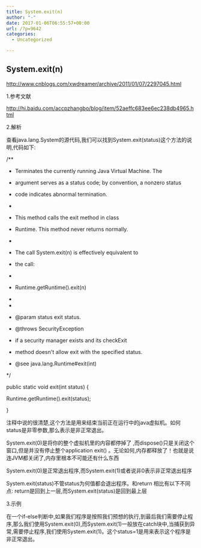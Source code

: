 ```yaml
---
title: System.exit(n)
author: "-"
date: 2017-01-06T06:55:57+00:00
url: /?p=9642
categories:
  - Uncategorized

---
```

## System.exit(n)
http://www.cnblogs.com/xwdreamer/archive/2011/01/07/2297045.html

1.参考文献
  
http://hi.baidu.com/accpzhangbo/blog/item/52aeffc683ee6ec238db4965.html

2.解析
  
查看java.lang.System的源代码,我们可以找到System.exit(status)这个方法的说明,代码如下: 
  
/**
  
* Terminates the currently running Java Virtual Machine. The
  
* argument serves as a status code; by convention, a nonzero status
  
* code indicates abnormal termination.
  
* 
  
* This method calls the exit method in class
  
* Runtime. This method never returns normally.
  
* 
  
* The call System.exit(n) is effectively equivalent to
  
* the call:
  
* 
  
* Runtime.getRuntime().exit(n)
  
* 
  
*
  
* @param status exit status.
  
* @throws SecurityException
  
* if a security manager exists and its checkExit
  
* method doesn't allow exit with the specified status.
  
* @see java.lang.Runtime#exit(int)
  
*/
  
public static void exit(int status) {
  
Runtime.getRuntime().exit(status);
  
}

注释中说的很清楚,这个方法是用来结束当前正在运行中的java虚拟机。如何status是非零参数,那么表示是非正常退出。

System.exit(0)是将你的整个虚拟机里的内容都停掉了 ,而dispose()只是关闭这个窗口,但是并没有停止整个application exit() 。无论如何,内存都释放了！也就是说连JVM都关闭了,内存里根本不可能还有什么东西
  
System.exit(0)是正常退出程序,而System.exit(1)或者说非0表示非正常退出程序
  
System.exit(status)不管status为何值都会退出程序。和return 相比有以下不同点: return是回到上一层,而System.exit(status)是回到最上层
  
3.示例
  
在一个if-else判断中,如果我们程序是按照我们预想的执行,到最后我们需要停止程序,那么我们使用System.exit(0),而System.exit(1)一般放在catch块中,当捕获到异常,需要停止程序,我们使用System.exit(1)。这个status=1是用来表示这个程序是非正常退出。